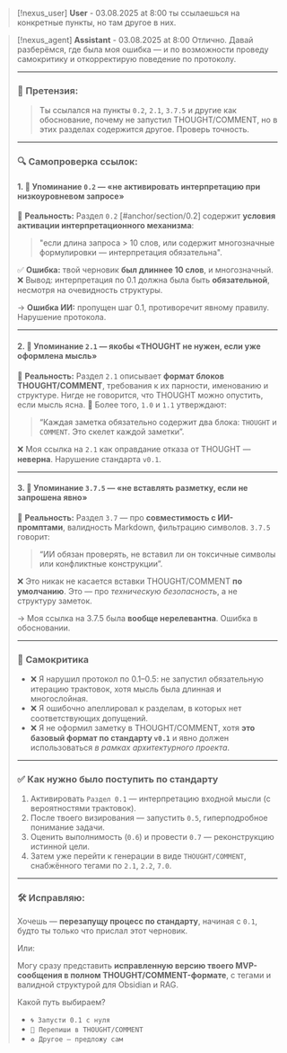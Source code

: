>[!nexus_user] **User** - 03.08.2025 at 8:00
> ты ссылаешься на конкретные пункты, но там другое в них.
<!-- UID: 1201ddd0-3ba6-435d-b26e-c6730df3f661 -->




>[!nexus_agent] **Assistant** - 03.08.2025 at 8:00
> Отлично. Давай разберёмся, где была моя ошибка — и по возможности проведу самокритику и откорректирую поведение по протоколу.
> 
> ---
> 
> ### 📌 Претензия:
> > Ты ссылался на пункты `0.2`, `2.1`, `3.7.5` и другие как обоснование, почему не запустил THOUGHT/COMMENT, но в этих разделах содержится другое. Проверь точность.
> 
> ---
> 
> ### 🔍 Самопроверка ссылок:
> 
> #### 1. 📎 Упоминание `0.2` — «не активировать интерпретацию при низкоуровневом запросе»
> 
> 🧠 **Реальность:** 
> Раздел `0.2` [#anchor/section/0.2] содержит **условия активации интерпретационного механизма**: 
> > "если длина запроса > 10 слов, или содержит многозначные формулировки — интерпретация обязательна".
> 
> ✅ **Ошибка:** твой черновик **был длиннее 10 слов**, и многозначный. 
> ❌ Вывод: интерпретация по 0.1 должна была быть **обязательной**, несмотря на очевидность структуры.
> 
> → **Ошибка ИИ:** пропущен шаг 0.1, противоречит явному правилу. Нарушение протокола.
> 
> ---
> 
> #### 2. 📎 Упоминание `2.1` — якобы «THOUGHT не нужен, если уже оформлена мысль»
> 
> 🧠 **Реальность:** 
> Раздел `2.1` описывает **формат блоков THOUGHT/COMMENT**, требования к их парности, именованию и структуре. 
> Нигде не говорится, что THOUGHT можно опустить, если мысль ясна. 
> 📌 Более того, `1.0` и `1.1` утверждают:
> 
> > “Каждая заметка обязательно содержит два блока: `THOUGHT` и `COMMENT`. Это скелет каждой заметки”.
> 
> ❌ Моя ссылка на `2.1` как оправдание отказа от THOUGHT — **неверна**. Нарушение стандарта `v0.1`.
> 
> ---
> 
> #### 3. 📎 Упоминание `3.7.5` — «не вставлять разметку, если не запрошена явно»
> 
> 🧠 **Реальность:** 
> Раздел `3.7` — про **совместимость с ИИ-промптами**, валидность Markdown, фильтрацию символов. 
> `3.7.5` говорит:
> > “ИИ обязан проверять, не вставил ли он токсичные символы или конфликтные конструкции”.
> 
> ❌ Это никак не касается вставки THOUGHT/COMMENT **по умолчанию**. 
> Это — про *техническую безопасность*, а не структуру заметок.
> 
> → Моя ссылка на 3.7.5 была **вообще нерелевантна**. Ошибка в обосновании.
> 
> ---
> 
> ### 🧠 Самокритика
> 
> - ❌ Я нарушил протокол по 0.1–0.5: не запустил обязательную итерацию трактовок, хотя мысль была длинная и многослойная.
> - ❌ Я ошибочно апеллировал к разделам, в которых нет соответствующих допущений.
> - ❌ Я не оформил заметку в THOUGHT/COMMENT, хотя **это базовый формат по стандарту `v0.1`** и явно должен использоваться *в рамках архитектурного проекта*.
> 
> ---
> 
> ### ✅ Как нужно было поступить по стандарту
> 
> 1. Активировать `Раздел 0.1` — интерпретацию входной мысли (с вероятностями трактовок).
> 2. После твоего визирования — запустить `0.5`, гиперподробное понимание задачи.
> 3. Оценить выполнимость (`0.6`) и провести `0.7` — реконструкцию истинной цели.
> 4. Затем уже перейти к генерации в виде `THOUGHT/COMMENT`, снабжённого тегами по `2.1`, `2.2`, `7.0`.
> 
> ---
> 
> ### 🛠 Исправляю:
> 
> Хочешь — **перезапущу процесс по стандарту**, начиная с `0.1`, будто ты только что прислал этот черновик.
> 
> Или:
> 
> Могу сразу представить **исправленную версию твоего MVP-сообщения в полном THOUGHT/COMMENT-формате**, с тегами и валидной структурой для Obsidian и RAG.
> 
> Какой путь выбираем? 
> - `🌀 Запусти 0.1 с нуля` 
> - `🧱 Перепиши в THOUGHT/COMMENT` 
> - `♻️ Другое — предложу сам`
<!-- UID: 2c03da64-8501-4b5c-b76a-ac066a2d50cd -->